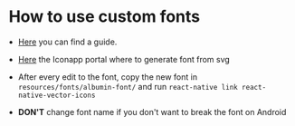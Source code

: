 #  How to use custom fonts

* [Here](https://www.reactnative.guide/12-svg-icons-using-react-native-vector-icons/12.1-creating-custom-iconset.html) you can find a guide.

* [Here](https://icomoon.io/app) the Iconapp portal where to generate font from svg

* After every edit to the font, copy the new font in `resources/fonts/albumin-font/` and run `react-native link react-native-vector-icons`

* **DON'T** change font name if you don't want to break the font on Android